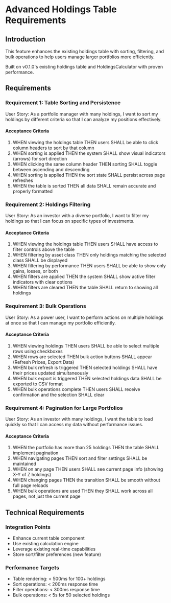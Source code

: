 # Advanced Holdings Table Requirements

## Introduction

This feature enhances the existing holdings table with sorting, filtering, and bulk operations to help users manage larger portfolios more efficiently.

Built on v0.1.0's existing holdings table and HoldingsCalculator with proven performance.

## Requirements

### Requirement 1: Table Sorting and Persistence

User Story: As a portfolio manager with many holdings, I want to sort my holdings by different criteria so that I can analyze my positions effectively.

#### Acceptance Criteria

1. WHEN viewing the holdings table THEN users SHALL be able to click column headers to sort by that column
2. WHEN sorting is applied THEN the system SHALL show visual indicators (arrows) for sort direction
3. WHEN clicking the same column header THEN sorting SHALL toggle between ascending and descending
4. WHEN sorting is applied THEN the sort state SHALL persist across page refreshes
5. WHEN the table is sorted THEN all data SHALL remain accurate and properly formatted

### Requirement 2: Holdings Filtering

User Story: As an investor with a diverse portfolio, I want to filter my holdings so that I can focus on specific types of investments.

#### Acceptance Criteria

1. WHEN viewing the holdings table THEN users SHALL have access to filter controls above the table
2. WHEN filtering by asset class THEN only holdings matching the selected class SHALL be displayed
3. WHEN filtering by performance THEN users SHALL be able to show only gains, losses, or both
4. WHEN filters are applied THEN the system SHALL show active filter indicators with clear options
5. WHEN filters are cleared THEN the table SHALL return to showing all holdings

### Requirement 3: Bulk Operations

User Story: As a power user, I want to perform actions on multiple holdings at once so that I can manage my portfolio efficiently.

#### Acceptance Criteria

1. WHEN viewing holdings THEN users SHALL be able to select multiple rows using checkboxes
2. WHEN rows are selected THEN bulk action buttons SHALL appear (Refresh Prices, Export Data)
3. WHEN bulk refresh is triggered THEN selected holdings SHALL have their prices updated simultaneously
4. WHEN bulk export is triggered THEN selected holdings data SHALL be exported to CSV format
5. WHEN bulk operations complete THEN users SHALL receive confirmation and the selection SHALL clear

### Requirement 4: Pagination for Large Portfolios

User Story: As an investor with many holdings, I want the table to load quickly so that I can access my data without performance issues.

#### Acceptance Criteria

1. WHEN the portfolio has more than 25 holdings THEN the table SHALL implement pagination
2. WHEN navigating pages THEN sort and filter settings SHALL be maintained
3. WHEN on any page THEN users SHALL see current page info (showing X-Y of Z holdings)
4. WHEN changing pages THEN the transition SHALL be smooth without full page reloads
5. WHEN bulk operations are used THEN they SHALL work across all pages, not just the current page

## Technical Requirements

### Integration Points

- Enhance current table component
- Use existing calculation engine
- Leverage existing real-time capabilities
- Store sort/filter preferences (new feature)

### Performance Targets

- Table rendering: < 500ms for 100+ holdings
- Sort operations: < 200ms response time
- Filter operations: < 300ms response time
- Bulk operations: < 5s for 50 selected holdings
